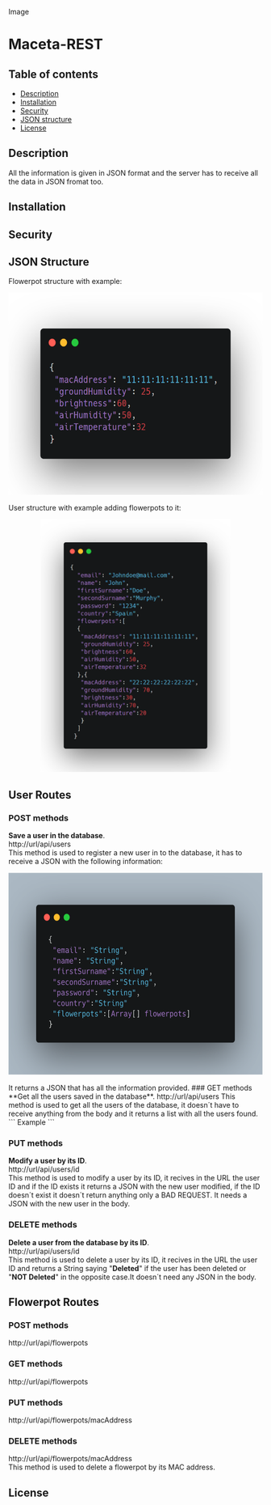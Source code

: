 Image
# Maceta-REST

## Table of contents
* [Description](#description)
* [Installation](#installation)
* [Security](#installation)
* [JSON structure](#json)
* [License](#license)

## Description <a name="description"></a>
All the information is given in JSON format and the server has to receive all the data in JSON fromat too.

## Installation <a name="installation"></a>


## Security <a name="security"></a>
## JSON Structure <a name="json"></a>
Flowerpot structure with example:  
<p align="center"><img src="https://github.com/Rodaja/Maceta-REST/blob/master/doc/img/JSON_Flowerpot.png" height="400"/></p>
User structure with example adding flowerpots to it:  
<p align="center"><img src="https://github.com/Rodaja/Maceta-REST/blob/master/doc/img/JSON_User.png" height="500"/></p>  

## User Routes
### POST methods
**Save a user in the database**.  
http://url/api/users  
This method is used to register a new user in to the database, it has to receive a JSON with the following information:  
<p align="center"><img src="https://github.com/Rodaja/Maceta-REST/blob/master/doc/img/JSON_User_Type.png" height="400"/></p> 
It returns a JSON that has all the information provided.
### GET methods
**Get all the users saved in the database**.  
http://url/api/users  
This method is used to get all the users of the database, it doesn´t have to receive anything from the body and it returns a list with all the users found.
```
Example
```

### PUT methods
**Modify a user by its ID**.  
http://url/api/users/id  
This method is used to modify a user by its ID, it recives in the URL the user ID and if the ID exists it returns a JSON with the new user modified, if the ID doesn´t exist it doesn´t return anything only a BAD REQUEST. It needs a JSON with the new user in the body.

### DELETE methods
**Delete a user from the database by its ID**.  
http://url/api/users/id  
This method is used to delete a user by its ID, it recives in the URL the user ID and returns a String saying "**Deleted**" if the user has been deleted or "**NOT Deleted**" in the opposite case.It doesn´t need any JSON in the body.

## Flowerpot Routes 
### POST methods
http://url/api/flowerpots

### GET methods
http://url/api/flowerpots
### PUT methods
http://url/api/flowerpots/macAddress
### DELETE methods
http://url/api/flowerpots/macAddress  
This method is used to delete a flowerpot by its MAC address.

## License <a name="license"></a>
